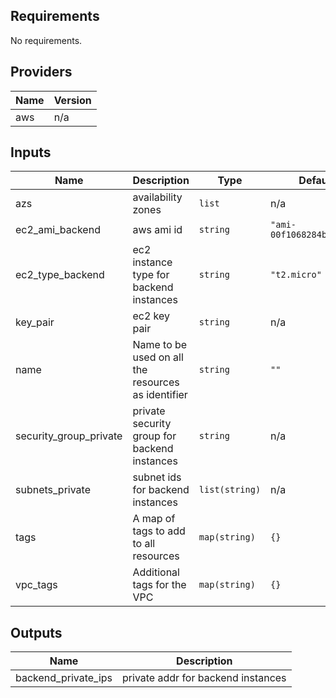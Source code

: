 ## Requirements

No requirements.

## Providers

| Name | Version |
|------|---------|
| aws | n/a |

## Inputs

| Name | Description | Type | Default | Required |
|------|-------------|------|---------|:--------:|
| azs | availability zones | `list` | n/a | yes |
| ec2\_ami\_backend | aws ami id | `string` | `"ami-00f1068284b9eca92"` | no |
| ec2\_type\_backend | ec2 instance type for backend instances | `string` | `"t2.micro"` | no |
| key\_pair | ec2 key pair | `string` | n/a | yes |
| name | Name to be used on all the resources as identifier | `string` | `""` | no |
| security\_group\_private | private security group for backend instances | `string` | n/a | yes |
| subnets\_private | subnet ids for backend instances | `list(string)` | n/a | yes |
| tags | A map of tags to add to all resources | `map(string)` | `{}` | no |
| vpc\_tags | Additional tags for the VPC | `map(string)` | `{}` | no |

## Outputs

| Name | Description |
|------|-------------|
| backend\_private\_ips | private addr for backend instances |

